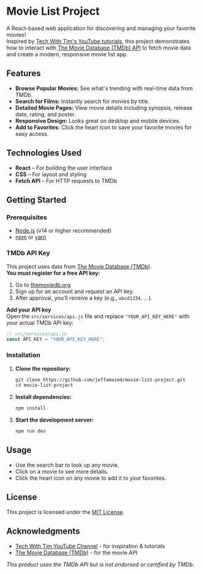 # Movie List Project

A React-based web application for discovering and managing your favorite movies!  
Inspired by [Tech With Tim's YouTube tutorials](https://www.youtube.com/@TechWithTim), this project demonstrates how to interact with [The Movie Database (TMDb) API](https://www.themoviedb.org/documentation/api) to fetch movie data and create a modern, responsive movie list app.

## Features

- **Browse Popular Movies:** See what's trending with real-time data from TMDb.
- **Search for Films:** Instantly search for movies by title.
- **Detailed Movie Pages:** View movie details including synopsis, release date, rating, and poster.
- **Responsive Design:** Looks great on desktop and mobile devices.
- **Add to Favorites:** Click the heart icon to save your favorite movies for easy access.

## Technologies Used

- **React** – For building the user interface
- **CSS** – For layout and styling
- **Fetch API** – For HTTP requests to TMDb

## Getting Started

### Prerequisites

- [Node.js](https://nodejs.org/) (v14 or higher recommended)
- [npm](https://www.npmjs.com/) or [yarn](https://yarnpkg.com/)

### TMDb API Key

This project uses data from [The Movie Database (TMDb)](https://www.themoviedb.org/).  
**You must register for a free API key:**

1. Go to [themoviedb.org](https://www.themoviedb.org/documentation/api)
2. Sign up for an account and request an API key.
3. After approval, you'll receive a key (e.g., `abcd1234...`).

**Add your API key**  
Open the `src/services/api.js` file and replace `"YOUR_API_KEY_HERE"` with your actual TMDb API key:

```js
// src/services/api.js
const API_KEY = "YOUR_API_KEY_HERE";
```

### Installation

1. **Clone the repository:**

   ```bash
   git clone https://github.com/jeffamazed/movie-list-project.git
   cd movie-list-project
   ```

2. **Install dependencies:**

   ```bash
   npm install
   ```

3. **Start the development server:**

   ```bash
   npm run dev
   ```

## Usage

- Use the search bar to look up any movie.
- Click on a movie to see more details.
- Click the heart icon on any movie to add it to your favorites.

## License

This project is licensed under the [MIT License](./LICENSE).

## Acknowledgments

- [Tech With Tim YouTube Channel](https://www.youtube.com/@TechWithTim) - for inspiration & tutorials
- [The Movie Database (TMDb)](https://www.themoviedb.org/) - for the movie API

_This product uses the TMDb API but is not endorsed or certified by TMDb._
